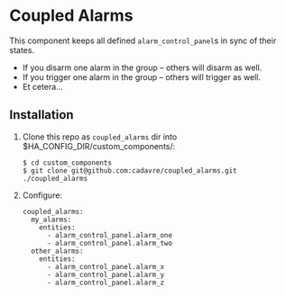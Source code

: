 # Coupled Alarms

This component keeps all defined `alarm_control_panel`s in sync of their states.

* If you disarm one alarm in the group – others will disarm as well.
* If you trigger one alarm in the group – others will trigger as well.
* Et cetera...

## Installation

1. Clone this repo as `coupled_alarms` dir into $HA_CONFIG_DIR/custom_components/:
   ```
   $ cd custom_components
   $ git clone git@github.com:cadavre/coupled_alarms.git ./coupled_alarms
   ```
2. Configure:
   ```
   coupled_alarms:
     my_alarms:
       entities:
         - alarm_control_panel.alarm_one
         - alarm_control_panel.alarm_two
     other_alarms:
       entities:
         - alarm_control_panel.alarm_x
         - alarm_control_panel.alarm_y
         - alarm_control_panel.alarm_z
   ```
